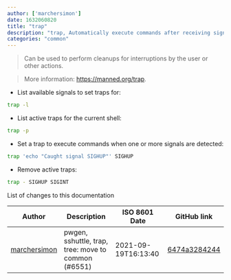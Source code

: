```yaml
---
author: ['marchersimon']
date: 1632060820
title: "trap"
description: "trap, Automatically execute commands after receiving signals by processes or the operating system."
categories: "common"
---
```

> Can be used to perform cleanups for interruptions by the user or other actions.

> More information: <https://manned.org/trap>.

- List available signals to set traps for:

```bash
trap -l
```

- List active traps for the current shell:

```bash
trap -p
```

- Set a trap to execute commands when one or more signals are detected:

```bash
trap 'echo "Caught signal SIGHUP"' SIGHUP
```

- Remove active traps:

```bash
trap - SIGHUP SIGINT
```
List of changes to this documentation


Author | Description | ISO 8601 Date | GitHub link
------|-----|-----|-----
[marchersimon](mailto:50295997+marchersimon@users.noreply.github.com) | pwgen, sshuttle, trap, tree: move to common (#6551) | 2021-09-19T16:13:40 | [6474a3284244](https://github.com/tldr-pages/tldr/commit/6474a3284244a623c5ba32264a99d6a27a3bcce3)


